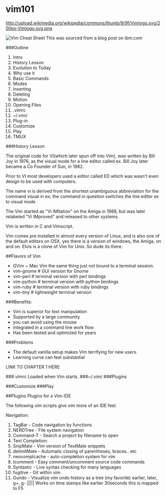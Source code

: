 vim101
======
http://upload.wikimedia.org/wikipedia/commons/thumb/9/9f/Vimlogo.svg/200px-Vimlogo.svg.png

![Vim Cheat Sheet](http://michael.peopleofhonoronly.com/vim/vim_cheat_sheet_for_programmers_screen.png)
This was sourced from a blog post on ibm.com


###Outline
1. Intro
1. History Lesson
1. Evolution to Today
1. Why use it
1. Basic Commands
2. Modes
3. Inserting
4. Deleting
5. Motion
6. Opening Files
1. .vimrc
2. ~/.vim/
3. Plug-in
4. Customize
5. Play
6. TMUX


###History Lesson

The original code for VI(which later spun off into Vim), was written by Bill Joy in 1976, as the visual mode for a line editor called ex.
Bill Joy later became a Co Founder of Sun, in 1982.

Prior to VI most developers used a editor called ED which was wasn't even design to be used with computers.

The name vi is derived from the shortest unambiguous abbreviation for the command visual in ex; the command in question switches the line editor ex to visual mode

The Vim started as "Vi IMitation" on the Amiga in 1988, but was later relabeled "Vi IMproved" and released to other systems.

Vim is written in C and Vimscript.

Vim comes pre installed in almost every version of Linux, and is also one of the default editors on OSX, yes there is a version of windows, the Amiga, on and on.
Elvis is a clone of Vim for Unix. So dude its there.

##Flavors of Vim 
* GVim ~ Mac Vim the same thing just not bound to a terminal session.
* vim-gnome      # GUI version for Gnome
* vim-perl       # terminal version with perl bindings
* vim-python       # terminal version with python bindings
* vim-ruby         # terminal version with ruby bindings
* vim-tiny         # lightweight terminal version 

###Benefits:
* Vim is superior for text manipulation 
* Supported by a large community
* you can avoid using the mouse
* integrated in a command line work flow
* Has been tested and optimized for years

###Problems 
* The default vanilla setup makes Vim terrifying for new users.
* Learning curve can feel substantial


LINK TO CHAPTER 1 HERE



###.vimrc
Loaded when Vim starts.
###~/.vim/
###Plugins

###Customize
###Play


##Plugins
Plugins for a Vim-IDE

The following vim scripts give vim more of an IDE feel.

Navigation:

1. TagBar - Code navigation by functions
1. NERDTree - File system navigation
1. Command-T - Search a project by filename to open
1. Text Completion:
1. SnipMate - Vim version of TextMate snippets
1. delimitMate - Automatic closing of parentheses, braces.. etc
1. neocomplcache - auto-completion system for vim
1. tcomment - Easy comment/uncomment source code commands
1. Syntastic - Live syntax checking for many languages
1. fugitive - Git within vim
1. Gundo - Visualize vim undo history as a tree (my favorite) earlier, later, g+, g-  ||||| Works on time stamps like earlier 30seconds this is mapped to F5

